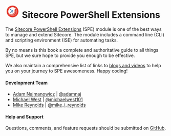 ![logo](images/logos/logo-45x45.jpg "") Sitecore PowerShell Extensions
=======

The [Sitecore PowerShell Extensions][1] (SPE) module is one of the best ways to manage and extend Sitecore. The module includes a command line (CLI) and scripting environment (ISE) for automating tasks.

By no means is this book a complete and authoritative guide to all things SPE, but we sure hope to provide you enough to be effective.

We also maintain a comprehensive list of links to [blogs and videos][2] to help you on your journey to SPE awesomeness. Happy coding!

#### Development Team

* [Adam Najmanowicz][3] | [@adamnaj][7]
* [Michael West][4] | [@michaelwest101][8]
* [Mike Reynolds][5] | [@mike_i_reynolds][9]

#### Help and Support
Questions, comments, and feature requests should be submitted on [GitHub][6].


[1]: https://marketplace.sitecore.net/Modules/Sitecore_PowerShell_console.aspx
[2]: http://blog.najmanowicz.com/sitecore-powershell-console/
[3]: http://blog.najmanowicz.com/
[4]: http://michaellwest.blogspot.com/
[5]: http://sitecorejunkie.com/
[6]: https://github.com/SitecorePowerShell/Console
[7]: https://twitter.com/adamnaj
[8]: https://twitter.com/MichaelWest101
[9]: https://twitter.com/mike_i_reynolds